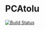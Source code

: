# PCAtolu

[![Build Status](https://github.com/godinlu/PCAtolu.jl/actions/workflows/CI.yml/badge.svg?branch=master)](https://github.com/godinlu/PCAtolu.jl/actions/workflows/CI.yml?query=branch%3Amaster)
